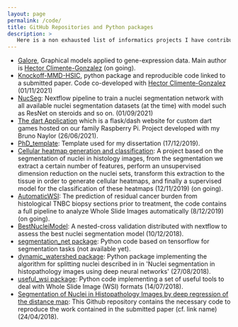 ```yaml
---
layout: page
permalink: /code/
title: GitHub Repositories and Python packages
description: >
   Here is a non exhausted list of informatics projects I have contributed to:
---
```

- [Galore](https://github.com/hclimente/galore), Graphical models applied to gene-expression data. Main author is [Hector Climente-Gonzalez](https://hclimente.eu/) (on going).
- [Knockoff-MMD-HSIC](https://github.com/PeterJackNaylor/knockoff-MMD-HSIC), python package and reproducible code linked to a submitted paper. Code co-developed with [Hector Climente-Gonzalez](https://hclimente.eu/) (01/11/2021)
- [NucSeg](https://github.com/PeterJackNaylor/NucSeg): Nextflow pipeline to train a nuclei segmentation network with all available nuclei segmentation datasets (at the time) with model such as ResNet on steroids and so on. (01/09/2021)
- [The dart Application](https://github.com/PeterJackNaylor/dart-app) which is a flask/dash website for custom dart games hosted on our family Raspberry Pi. Project developed with my Bruno Naylor (26/06/2021).
- [PhD_template](https://github.com/PeterJackNaylor/my_phd_template): Template used for my dissertation (17/12/2019).
- [Cellular heatmap generation and classification](https://github.com/PeterJackNaylor/CellularHeatmaps): A project based on the segmentation of nuclei in histology images, from the segmentation we extract a certain number of features, perform an unsupervised dimension reduction on the nuclei sets, transform this extraction to the tissue in order to generate cellular heatmaps, and finally a supervised model for the classification of these heatmaps (12/11/2019) (on going).
- [AutomaticWSI](https://github.com/PeterJackNaylor/AutomaticWSI): The prediction of residual cancer burden from histological TNBC biopsy sections prior to treatment, the code contains a full pipeline to analyze Whole Slide Images automatically (8/12/2019) (on going).
- [BestNucleiModel](https://github.com/PeterJackNaylor/BestNucleiModel): A nested-cross validation distributed with nextflow to assess the best nuclei segmentation model  (10/12/2018).
- [segmentation_net package](https://github.com/PeterJackNaylor/segmentation_net): Python code based on tensorflow for segmentation tasks (not available yet).
- [dynamic_watershed package](https://github.com/PeterJackNaylor/dynamic_watershed): Python package implementing the algorithm for splitting nuclei described in in 'Nuclei segmentation in histopathology images using deep neural networks' (27/08/2018).
- [useful_wsi package](https://github.com/PeterJackNaylor/useful_wsi): Python code implementing a set of useful tools to deal with Whole Slide Image (WSI) formats (14/07/2018).
- [Segmentation of Nuclei in Histopathology Images by deep regression of the distance map](https://github.com/PeterJackNaylor/DRFNS):  This Github repository contains the necessary code to reproduce the work contained in the submitted paper (cf. link name) (24/04/2018).
